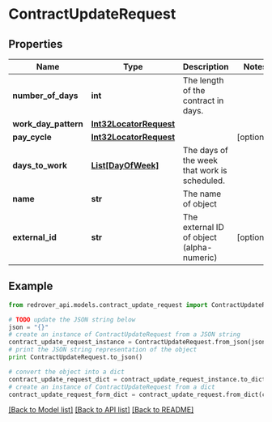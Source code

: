 # ContractUpdateRequest


## Properties

Name | Type | Description | Notes
------------ | ------------- | ------------- | -------------
**number_of_days** | **int** | The length of the contract in days. | 
**work_day_pattern** | [**Int32LocatorRequest**](Int32LocatorRequest.md) |  | 
**pay_cycle** | [**Int32LocatorRequest**](Int32LocatorRequest.md) |  | [optional] 
**days_to_work** | [**List[DayOfWeek]**](DayOfWeek.md) | The days of the week that work is scheduled. | 
**name** | **str** | The name of object | 
**external_id** | **str** | The external ID of object (alpha-numeric) | [optional] 

## Example

```python
from redrover_api.models.contract_update_request import ContractUpdateRequest

# TODO update the JSON string below
json = "{}"
# create an instance of ContractUpdateRequest from a JSON string
contract_update_request_instance = ContractUpdateRequest.from_json(json)
# print the JSON string representation of the object
print ContractUpdateRequest.to_json()

# convert the object into a dict
contract_update_request_dict = contract_update_request_instance.to_dict()
# create an instance of ContractUpdateRequest from a dict
contract_update_request_form_dict = contract_update_request.from_dict(contract_update_request_dict)
```
[[Back to Model list]](../README.md#documentation-for-models) [[Back to API list]](../README.md#documentation-for-api-endpoints) [[Back to README]](../README.md)


